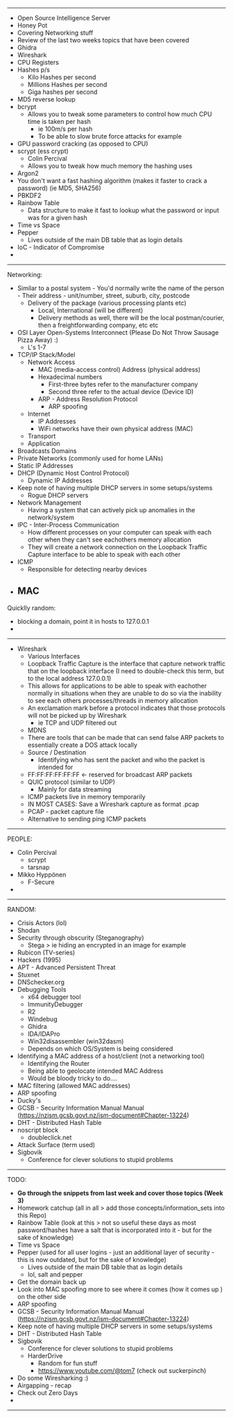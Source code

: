 
---
- Open Source Intelligence Server
- Honey Pot
- Covering Networking stuff
- Review of the last two weeks topics that have been covered
- Ghidra
- Wireshark
- CPU Registers
- Hashes p/s 
	- Kilo Hashes per second
	- Millions Hashes per second
	- Giga hashes per second
- MD5 reverse lookup
- bcrypt
	- Allows you to tweak some parameters to control how much CPU time is taken per hash
		- ie 100m/s per hash
		- To be able to slow brute force attacks for example
- GPU password cracking (as opposed to CPU)
- scrypt (ess crypt)
	- Colin Percival
	- Allows you to tweak how much memory the hashing uses
- Argon2
- You don't want a fast hashing algorithm (makes it faster to crack a password) (ie MD5, SHA256)
- PBKDF2
- Rainbow Table
	- Data structure to make it fast to lookup what the password or input was for a given hash 
- Time vs Space
- Pepper
	- Lives outside of the main DB table that as login details
- IoC - Indicator of Compromise
- 
---
Networking:
- Similar to a postal system
		- You'd normally write the name of the person
		- Their address
		- unit/number, street, suburb, city, postcode
	- Delivery of the package (various processing plants etc) 
		- Local, International (will be different)
		- Delivery methods as well, there will be the local postman/courier, then a freightforwarding company, etc etc
- OSI Layer Open-Systems Interconnect (Please Do Not Throw Sausage Pizza Away) :) 
	- L's 1-7
- TCP/IP Stack/Model
	- Network Access
		- MAC (media-access control) Address (physical address)
		- Hexadecimal numbers 
			- First-three bytes refer to the manufacturer company
			- Second three refer to the actual device (Device ID)
		- ARP - Address Resolution Protocol
			- ARP spoofing
	- Internet
		- IP Addresses 
		- WiFi networks have their own physical address (MAC)
	- Transport
	- Application
- Broadcasts Domains
- Private Networks (commonly used for home LANs)
- Static IP Addresses
- DHCP (Dynamic Host Control Protocol)
	- Dynamic IP Addresses
- Keep note of having multiple DHCP servers in some setups/systems
	- Rogue DHCP servers
- Network Management
	- Having a system that can actively pick up anomalies in the network/system
- IPC - Inter-Process Communication
	- How different processes on your computer can speak with each other when they can't see eachothers memory allocation
	- They will create a network connection on the Loopback Traffic Capture interface to be able to speak with each other
- ICMP
	- Responsible for detecting nearby devices
- MAC
	- 

Quicklly random:
- blocking a domain, point it in hosts to 127.0.0.1
- 
---
- Wireshark
	- Various Interfaces
	- Loopback Traffic Capture is the interface that capture network traffic that on the loopback interface (I need to double-check this term, but to the local address 127.0.0.1)
	- This allows for applications to be able to speak with eachother normally in situations when they are unable to do so via the inability to see each others processes/threads in memory allocation
	- An exclamation mark before a protocol indicates that those protocols will not be picked up by Wireshark
		- ie TCP and UDP filtered out
	- MDNS
	- There are tools that can be made that can send false ARP packets to essentially create a DOS attack locally
	- Source  / Destination
		- Identifying who has sent the packet and who the packet is intended for
	- FF:FF:FF:FF:FF:FF <- reserved for broadcast ARP packets
	- QUIC protocol (similar to UDP)
		- Mainly for data streaming
	- ICMP packets live in memory temporarily
	- IN MOST CASES: Save a Wireshark capture as format .pcap
	- PCAP - packet capture file
	- Alternative to sending ping ICMP packets
---
PEOPLE:
- Colin Percival
	- scrypt
	- tarsnap
- Mikko Hyppönen
	- F-Secure
- 
---
RANDOM:
- Crisis Actors (lol)
- Shodan
- Security through obscurity (Steganography)
	- Stega > ie hiding an encrypted in an image for example
- Rubicon (TV-series)
- Hackers (1995)
- APT - Advanced Persistent Threat
- Stuxnet
- DNSchecker.org
- Debugging Tools
	- x64 debugger tool
	- ImmunityDebugger
	- R2
	- Windebug
	- Ghidra
	- IDA/IDAPro
	- Win32disassembler (win32dasm)
	- Depends on which OS/System is being considered
- Identifying a MAC address of a host/client (not a networking tool)
	- Identifying the Router
	- Being able to geolocate intended MAC Address
	- Would be bloody tricky to do.... 
- MAC filtering (allowed MAC addresses)
- ARP spoofing
- Ducky's
- GCSB - Security Information Manual Manual (https://nzism.gcsb.govt.nz/ism-document#Chapter-13224)
- DHT - Distributed Hash Table
- noscript block
	- doubleclick.net
- Attack Surface (term used) 
- Sigbovik
	- Conference for clever solutions to stupid problems
---
TODO:
- **Go through the snippets from last week and cover those topics (Week 3)** 
- Homework catchup (all in all > add those concepts/information_sets into this Repo)
- Rainbow Table (look at this > not so useful these days as most password/hashes have a salt that is incorporated into it - but for the sake of knowledge)
- Time vs Space
- Pepper (used for all user logins - just an additional layer of security - this is now outdated, but for the sake of knowledge)
	- Lives outside of the main DB table that as login details
	- lol, salt and pepper
- Get the domain back up
- Look into MAC spoofing more to see where it comes (how it comes up ) on the other side
- ARP spoofing
- GCSB - Security Information Manual Manual (https://nzism.gcsb.govt.nz/ism-document#Chapter-13224)
- Keep note of having multiple DHCP servers in some setups/systems
- DHT - Distributed Hash Table
- Sigbovik
	- Conference for clever solutions to stupid problems
	- HarderDrive
		- Random for fun stuff
		- https://www.youtube.com/@tom7 (check out suckerpinch)
- Do some Wiresharking :) 
- Airgapping - recap
- Check out Zero Days
- 
---

